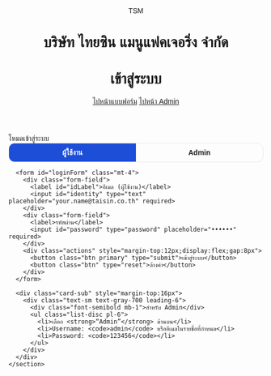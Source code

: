 <html lang="th">
<head>
  <meta charset="utf-8">
  <meta name="viewport" content="width=device-width, initial-scale=1">
  <title>TSM | Login</title>
  <script src="https://cdn.tailwindcss.com"></script>
  <link href="https://fonts.googleapis.com/css2?family=Sarabun:wght@300;400;500;600;700&display=swap" rel="stylesheet">
  <?!= include('styles'); ?>
  <style>
    body{font-family:'Sarabun',sans-serif}
    .seg{display:flex;border:1px solid #e5e7eb;border-radius:.75rem;overflow:hidden}
    .seg input{display:none}
    .seg label{flex:1;padding:.6rem 1rem;text-align:center;cursor:pointer;font-weight:600}
    .seg input:checked + label{background:#1d4ed8;color:#fff}
  </style>
</head>
<body class="bg-gray-50">
  <header class="app-header">
    <div class="flex justify-between items-center">
      <div class="brand">
        <div class="logo">TSM</div>
        <div class="titles">
          <h1 class="company-name">บริษัท ไทยซิน แมนูแฟคเจอริ่ง จำกัด</h1>
          <h1 class="page-title">เข้าสู่ระบบ</h1>
        </div>
      </div>
      <nav class="nav">
        <a class="btn" href="?page=index">ไปหน้าแบบฟอร์ม</a>
        <a class="btn" href="?page=admin">ไปหน้า Admin</a>
      </nav>
    </div>
  </header>

  <main class="container">
    <section class="card" style="max-width:560px;margin-inline:auto;">
      <div class="form-field">
        <label>โหมดเข้าสู่ระบบ</label>
        <div class="seg">
          <input type="radio" id="mode-user" name="mode" value="user" checked>
          <label for="mode-user">ผู้ใช้งาน</label>
          <input type="radio" id="mode-admin" name="mode" value="admin">
          <label for="mode-admin">Admin</label>
        </div>
      </div>

      <form id="loginForm" class="mt-4">
        <div class="form-field">
          <label id="idLabel">อีเมล (ผู้ใช้งาน)</label>
          <input id="identity" type="text" placeholder="your.name@taisin.co.th" required>
        </div>
        <div class="form-field">
          <label>รหัสผ่าน</label>
          <input id="password" type="password" placeholder="••••••" required>
        </div>
        <div class="actions" style="margin-top:12px;display:flex;gap:8px">
          <button class="btn primary" type="submit">เข้าสู่ระบบ</button>
          <button class="btn" type="reset">ล้างค่า</button>
        </div>
      </form>

      <div class="card-sub" style="margin-top:16px">
        <div class="text-sm text-gray-700 leading-6">
          <div class="font-semibold mb-1">สำหรับ Admin</div>
          <ul class="list-disc pl-6">
            <li>เลือก <strong>“Admin”</strong> ด้านบน</li>
            <li>Username: <code>admin</code> หรืออีเมลในรายชื่อที่กำหนด</li>
            <li>Password: <code>123456</code></li>
          </ul>
        </div>
      </div>
    </section>
  </main>

  <script>
    // ====== Config ======
    const DEFAULT_PASS = '123456';
    const ADMIN_EMAILS = [
      'hatairat.k@taisin.co.th',
      'jidapa.a@taisin.co.th',
      'thanaphat.n@taisin.co.th',
      'ruangchai.c@taisin.co.th'
    ].map(s=>s.toLowerCase());

    // ====== Helpers ======
    const $ = (s, r=document)=>r.querySelector(s);

    function setMode(mode){
      const id = $('#identity');
      const lbl = $('#idLabel');
      if(mode==='admin'){
        lbl.textContent = 'Username หรืออีเมล (Admin)';
        id.placeholder = 'admin หรือ your.name@taisin.co.th';
      } else {
        lbl.textContent = 'อีเมล (ผู้ใช้งาน)';
        id.placeholder = 'your.name@taisin.co.th';
      }
      id.value = '';
      $('#password').value = '';
      id.focus();
    }

    // init mode switch
    document.querySelectorAll('input[name="mode"]').forEach(r=>{
      r.addEventListener('change', e=> setMode(e.target.value));
    });

    // ====== Fake client-side auth (สำหรับเดโม่ / ใช้งานภายใน) ======
    // หมายเหตุ: วิธีนี้ไม่ปลอดภัยสำหรับงาน Production — แนะนำย้าย logic ไปฝั่ง Apps Script
    $('#loginForm').addEventListener('submit', (e)=>{
      e.preventDefault();
      const mode = document.querySelector('input[name="mode"]:checked').value;
      const id = $('#identity').value.trim().toLowerCase();
      const pass = $('#password').value;

      if(pass !== DEFAULT_PASS){
        alert('รหัสผ่านไม่ถูกต้อง');
        return;
      }

      if(mode==='admin'){
        const isAdmin = (id==='admin') || ADMIN_EMAILS.includes(id);
        if(!isAdmin){
          alert('บัญชีนี้ไม่มีสิทธิ์ Admin');
          return;
        }
        try{ localStorage.setItem('tsm_auth', JSON.stringify({role:'admin', id:id})); }catch{}
        // ไปหน้า Admin ของระบบเดิม
        window.location.href='?page=admin';
      }else{
        try{ localStorage.setItem('tsm_auth', JSON.stringify({role:'user', id:id})); }catch{}
        window.location.href='?page=index';
      }
    });

    // ตั้งค่าเริ่มต้น
    setMode('user');
  </script>
</body>
</html>

